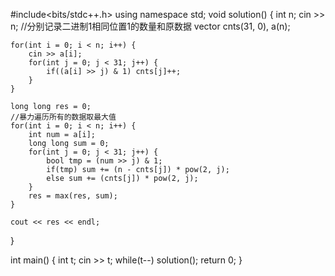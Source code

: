 #include<bits/stdc++.h>
using namespace std;
void solution() {
    int n; cin >> n;
    //分别记录二进制1相同位置1的数量和原数据
    vector<int> cnts(31, 0), a(n);

    for(int i = 0; i < n; i++) {
        cin >> a[i];
        for(int j = 0; j < 31; j++) {
            if((a[i] >> j) & 1) cnts[j]++;
        }
    }

    long long res = 0;
    //暴力遍历所有的数据取最大值
    for(int i = 0; i < n; i++) {
        int num = a[i];
        long long sum = 0;
        for(int j = 0; j < 31; j++) {
            bool tmp = (num >> j) & 1;
            if(tmp) sum += (n - cnts[j]) * pow(2, j);
            else sum += (cnts[j]) * pow(2, j);
        }
        res = max(res, sum);
    }

    cout << res << endl;
}

int main() {
    int t; cin >> t;
    while(t--) solution();
    return 0;
}